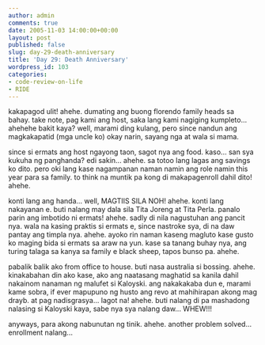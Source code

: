 ```yaml
---
author: admin
comments: true
date: 2005-11-03 14:00:00+00:00
layout: post
published: false
slug: day-29-death-anniversary
title: 'Day 29: Death Anniversary'
wordpress_id: 103
categories:
- code-review-on-life
- RIDE
---
```


kakapagod ulit! ahehe. dumating ang buong florendo family heads sa bahay. take note, pag kami ang host, saka lang kami nagiging kumpleto... ahehehe bakit kaya? well, marami ding kulang, pero since nandun ang magkakapatid (mga uncle ko) okay narin, sayang nga at wala si mama. 

since si ermats ang host ngayong taon, sagot nya ang food. kaso... san sya kukuha ng panghanda? edi sakin... ahehe. sa totoo lang lagas ang savings ko dito. pero oki lang kase nagampanan naman namin ang role namin this year para sa family. to think na muntik pa kong di makapagenroll dahil dito! ahehe.

konti lang ang handa... well, MAGTIIS SILA NOH! ahehe. konti lang nakayanan e. buti nalang may dala sila Tita Joreng at Tita Perla. panalo parin ang imbotido ni ermats! ahehe. sadly di nila nagustuhan ang pancit nya. wala na kasing praktis si ermats e, since nastroke sya, di na daw pantay ang timpla nya. ahehe. ayoko rin naman kaseng magluto kase gusto ko maging bida si ermats sa araw na yun. kase sa tanang buhay nya, ang turing talaga sa kanya sa family e black sheep, tapos bunso pa. ahehe.

pabalik balik ako from office to house. buti nasa australia si bossing. ahehe. kinakabahan din ako kase, ako ang naatasang maghatid sa kanila dahil nakainom nanaman ng malufet si Kaloyski. ang nakakakaba dun e, marami kame sobra, if ever mapupuno ng husto ang revo at mahihirapan akong mag drayb. at pag nadisgrasya... lagot na! ahehe. buti nalang di pa mashadong nalasing si Kaloyski kaya, sabe nya sya nalang daw... WHEW!!!

anyways, para akong nabunutan ng tinik. ahehe. another problem solved... enrollment nalang...
